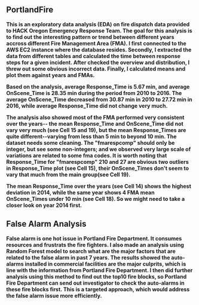 ## PortlandFire

__This is an exploratory data analysis (EDA) on fire dispatch data provided to HACK Oregon Emergency Response Team. The goal for this analysis is to find out the interesting pattern or trend between different years accross different Fire Management Area (FMA). I first connected to the AWS EC2 instance where the database resides. Secondly, I extracted the data from different tables and calculated the time between response steps for a given incident. After checked the overview and distribution, I threw out some obvious incorrect data. Finally, I calculated means and plot them against years and FMAs.__

__Based on the analysis, average Response_Time is 5.67 min, and average OnScene_Time is 28.35 min during the period from 2010 to 2016. The average OnScene_Time decreased from 30.87 min in 2010 to 27.72 min in 2016, while average Response_Time did not change very much.__

__The analysis also showed most of the FMA performed very consistent over the years-- the mean Response_Time and OnScene_Time did not vary very much (see Cell 15 and 19), but the mean Response_Times are quite different--varying from less than 5 min to beyond 10 min. The dataset needs some cleaning. The "fmarespcomp" should only be integer, but see some non-integers; and we observed very large scale of variations are related to some fma codes. It is worth noting that Response_Time for "fmarespcomp" 210 and 27 are obvious two outliers in Response_Time plot (see Cell 15), their OnScene_Times don't seem to vary that much from the main group(see Cell 19).__

__The mean Response_Time over the years (see Cell 14) shows the highest deviation in 2014, while the same year shows 4 FMA mean OnScene_Times under 10 min (see Cell 18). So we might need to take a closer look on year 2014 first.__

## False Alarm Analysis

__False alarm is one hot issue in Portland Fire Department. It consumes resources and frustrats the fire fighters. I also made an analysis using Random Forest model to search what are the major factors that are related to the false alarm in past 7 years. The results showed the auto-alarms installed in commercial facilities are the major culprits, which is line with the information from Portland Fire Department. I then did further analysis using this method to find out the top10 fire blocks, so Portland Fire Department can send out investigator to check the auto-alarms in these fire blocks first. This is a targeted approach, which would address the false alarm issue more efficiently.__ 
